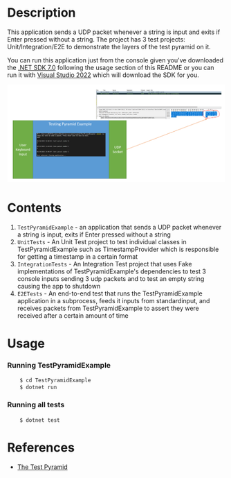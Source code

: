 # Description
This application sends a UDP packet whenever a string is input and exits if Enter pressed without a string. The project has 3 test projects: Unit/Integration/E2E to demonstrate the layers of the test pyramid on it.

You can run this application just from the console given you've downloaded the [.NET SDK 7.0](https://dotnet.microsoft.com/en-us/download/dotnet/7.0) following the usage section of this README or you can run it with [Visual Studio 2022](https://visualstudio.microsoft.com/vs/) which will download the SDK for you.

![alt text](resources/TestPyramidExample.PNG "Test Pyramid Example")
# Contents
1. `TestPyramidExample` - an application that sends a UDP packet whenever a string is input, exits if Enter pressed without a string
2. `UnitTests` - An Unit Test project to test individual classes in TestPyramidExample such as TimestampProvider which is responsible for getting a timestamp in a certain format
3. `IntegrationTests` - An Integration Test project that uses Fake implementations of TestPyramidExample's dependencies to test 3 console inputs sending 3 udp packets and to test an empty string causing the app to shutdown
4. `E2ETests` - An end-to-end test that runs the TestPyramidExample application in a subprocess, feeds it inputs from standardinput, and receives packets from TestPyramidExample to assert they were received after a certain amount of time

# Usage 
### Running TestPyramidExample
```console
    $ cd TestPyramidExample
    $ dotnet run
```
### Running all tests
```console
    $ dotnet test
```

# References
- [The Test Pyramid](https://medium.com/creditas-tech/the-test-pyramid-ac7bf8bb418e)
